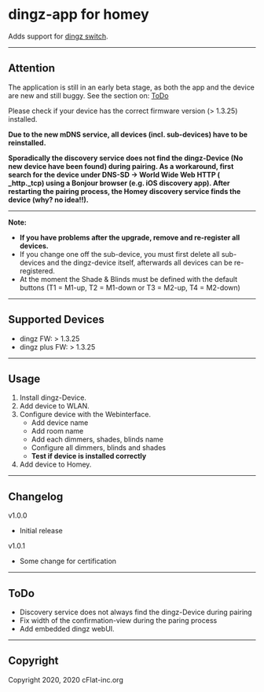 # dingz-app for homey

Adds support for [dingz switch](https://www.dingz.ch/).

---

## Attention

The application is still in an early beta stage, as both the app and the device are new and still buggy. See the section on: [ToDo](##ToDo)

Please check if your device has the correct firmware version (> 1.3.25) installed.

**Due to the new mDNS service, all devices (incl. sub-devices) have to be reinstalled.**

**Sporadically the discovery service does not find the dingz-Device (No new device have been found) during pairing. As a workaround, first search for the device under DNS-SD -> World Wide Web HTTP ( \_http.\_tcp) using a Bonjour browser (e.g. iOS discovery app). After restarting the pairing process, the Homey discovery service finds the device (why? no idea!!).**

---

**Note:**

- **If you have problems after the upgrade, remove and re-register all devices.**
- If you change one off the sub-device, you must first delete all sub-devices and the dingz-device itself, afterwards all devices can be re-registered.
- At the moment the Shade & Blinds must be defined with the default buttons (T1 = M1-up, T2 = M1-down or T3 = M2-up, T4 = M2-down)

---

## Supported Devices

- dingz       FW: > 1.3.25
- dingz plus  FW: > 1.3.25

---

## Usage

1. Install dingz-Device.
1. Add device to WLAN.
1. Configure device with the Webinterface.
   - Add device name
   - Add room name
   - Add each dimmers, shades, blinds name
   - Configure all dimmers, blinds and shades
   - **Test if device is installed correctly**
1. Add device to Homey.

---

## Changelog

v1.0.0

- Initial release

v1.0.1

- Some change for certification

---

## ToDo

- Discovery service does not always find the dingz-Device during pairing
- Fix width of the confirmation-view during the paring process
- Add embedded dingz webUI.

---

## Copyright

Copyright 2020, 2020 cFlat-inc.org
